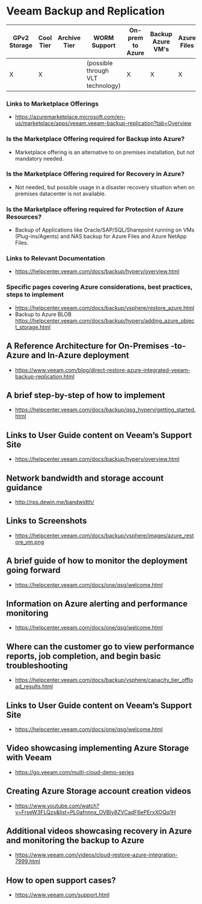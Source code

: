 # Veeam Backup and Replication

| GPv2 Storage |  Cool Tier | Archive Tier | WORM Support | On-prem to Azure | Backup Azure VM's | Azure Files | Backup Azure Blob |
|--------------|------------|--------------|--------------|------------------|-------------------|-------------|-------------------|
|X             |X           |              |(possible<br>through VLT<br>technology)|X                 |X                  |X            |                   |

### Links to Marketplace Offerings
- https://azuremarketplace.microsoft.com/en-us/marketplace/apps/veeam.veeam-backup-replication?tab=Overview

### Is the Marketplace Offering required for Backup into Azure?
- Marketplace offering is an alternative to on premises installation, but not mandatory needed.

### Is the Marketplace Offering required for Recovery in Azure?
- Not needed, but possible usage in a disaster recovery situation when on premises datacenter is not available.

### Is the Marketplace offering required for Protection of Azure Resources?
- Backup of Applications like Oracle/SAP/SQL/Sharepoint running on VMs (Plug-ins/Agents) and NAS backup for Azure Files and Azure NetApp Files.

### Links to Relevant Documentation
- https://helpcenter.veeam.com/docs/backup/hyperv/overview.html

### Specific pages covering Azure considerations, best practices, steps to implement
- https://helpcenter.veeam.com/docs/backup/vsphere/restore_azure.html
- Backup to Azure BLOB https://helpcenter.veeam.com/docs/backup/hyperv/adding_azure_object_storage.html

## A Reference Architecture for On-Premises -to-Azure and In-Azure deployment
- https://www.veeam.com/blog/direct-restore-azure-integrated-veeam-backup-replication.html

## A brief step-by-step of how to implement
- https://helpcenter.veeam.com/docs/backup/qsg_hyperv/getting_started.html

## Links to User Guide content on Veeam’s Support Site
- https://helpcenter.veeam.com/docs/backup/hyperv/overview.html

## Network bandwidth and storage account guidance
- http://rps.dewin.me/bandwidth/

## Links to Screenshots
- https://helpcenter.veeam.com/docs/backup/vsphere/images/azure_restore_vm.png

## A brief guide of how to monitor the deployment going forward
- https://helpcenter.veeam.com/docs/one/qsg/welcome.html

## Information on Azure alerting and performance monitoring
- https://helpcenter.veeam.com/docs/one/qsg/welcome.html

## Where can the customer go to view performance reports, job completion, and begin basic troubleshooting
- https://helpcenter.veeam.com/docs/backup/vsphere/capacity_tier_offload_results.html

## Links to User Guide content on Veeam’s Support Site
- https://helpcenter.veeam.com/docs/one/qsg/welcome.html

## Video showcasing implementing Azure Storage with Veeam
- https://go.veeam.com/multi-cloud-demo-series

## Creating Azure Storage account creation videos
- https://www.youtube.com/watch?v=FrseW3FLQzs&list=PL0afnnnx_OVBly8ZVCadF6ePErxXOQq1H

## Additional videos showcasing recovery in Azure and monitoring the backup to Azure
- https://www.veeam.com/videos/cloud-restore-azure-integration-7999.html

## How to open support cases?
- https://www.veeam.com/support.html

